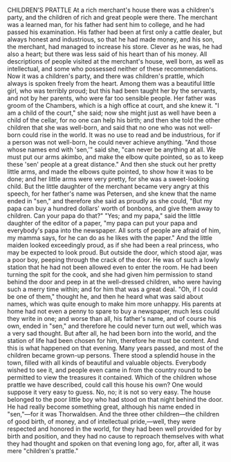 CHILDREN'S PRATTLE
At
a
rich
merchant's
house
there
was
a
children's
party,
and
the
children
of
rich
and
great
people
were
there.
The
merchant
was
a
learned
man,
for
his
father
had
sent
him
to
college,
and
he
had
passed
his
examination.
His
father
had
been
at
first
only
a
cattle
dealer,
but
always
honest
and
industrious,
so
that
he
had
made
money,
and
his
son,
the
merchant,
had
managed
to
increase
his
store.
Clever
as
he
was,
he
had
also
a
heart;
but
there
was
less
said
of
his
heart
than
of
his
money.
All
descriptions
of
people
visited
at
the
merchant's
house,
well
born,
as
well
as
intellectual,
and
some
who
possessed
neither
of
these
recommendations.
Now
it
was
a
children's
party,
and
there
was
children's
prattle,
which
always
is
spoken
freely
from
the
heart.
Among
them
was
a
beautiful
little
girl,
who
was
terribly
proud;
but
this
had
been
taught
her
by
the
servants,
and
not
by
her
parents,
who
were
far
too
sensible
people.
Her
father
was
groom
of
the
Chambers,
which
is
a
high
office
at
court,
and
she
knew
it.
"I
am
a
child
of
the
court,"
she
said;
now
she
might
just
as
well
have
been
a
child
of
the
cellar,
for
no
one
can
help
his
birth;
and
then
she
told
the
other
children
that
she
was
well-born,
and
said
that
no
one
who
was
not
well-born
could
rise
in
the
world.
It
was
no
use
to
read
and
be
industrious,
for
if
a
person
was
not
well-born,
he
could
never
achieve
anything.
"And
those
whose
names
end
with
'sen,'"
said
she,
"can
never
be
anything
at
all.
We
must
put
our
arms
akimbo,
and
make
the
elbow
quite
pointed,
so
as
to
keep
these
'sen'
people
at
a
great
distance."
And
then
she
stuck
out
her
pretty
little
arms,
and
made
the
elbows
quite
pointed,
to
show
how
it
was
to
be
done;
and
her
little
arms
were
very
pretty,
for
she
was
a
sweet-looking
child.
But
the
little
daughter
of
the
merchant
became
very
angry
at
this
speech,
for
her
father's
name
was
Petersen,
and
she
knew
that
the
name
ended
in
"sen,"
and
therefore
she
said
as
proudly
as
she
could,
"But
my
papa
can
buy
a
hundred
dollars'
worth
of
bonbons,
and
give
them
away
to
children.
Can
your
papa
do
that?"
"Yes;
and
my
papa,"
said
the
little
daughter
of
the
editor
of
a
paper,
"my
papa
can
put
your
papa
and
everybody's
papa
into
the
newspaper.
All
sorts
of
people
are
afraid
of
him,
my
mamma
says,
for
he
can
do
as
he
likes
with
the
paper."
And
the
little
maiden
looked
exceedingly
proud,
as
if
she
had
been
a
real
princess,
who
may
be
expected
to
look
proud.
But
outside
the
door,
which
stood
ajar,
was
a
poor
boy,
peeping
through
the
crack
of
the
door.
He
was
of
such
a
lowly
station
that
he
had
not
been
allowed
even
to
enter
the
room.
He
had
been
turning
the
spit
for
the
cook,
and
she
had
given
him
permission
to
stand
behind
the
door
and
peep
in
at
the
well-dressed
children,
who
were
having
such
a
merry
time
within;
and
for
him
that
was
a
great
deal.
"Oh,
if
I
could
be
one
of
them,"
thought
he,
and
then
he
heard
what
was
said
about
names,
which
was
quite
enough
to
make
him
more
unhappy.
His
parents
at
home
had
not
even
a
penny
to
spare
to
buy
a
newspaper,
much
less
could
they
write
in
one;
and
worse
than
all,
his
father's
name,
and
of
course
his
own,
ended
in
"sen,"
and
therefore
he
could
never
turn
out
well,
which
was
a
very
sad
thought.
But
after
all,
he
had
been
born
into
the
world,
and
the
station
of
life
had
been
chosen
for
him,
therefore
he
must
be
content.
And
this
is
what
happened
on
that
evening.
Many
years
passed,
and
most
of
the
children
became
grown-up
persons.
There
stood
a
splendid
house
in
the
town,
filled
with
all
kinds
of
beautiful
and
valuable
objects.
Everybody
wished
to
see
it,
and
people
even
came
in
from
the
country
round
to
be
permitted
to
view
the
treasures
it
contained.
Which
of
the
children
whose
prattle
we
have
described,
could
call
this
house
his
own?
One
would
suppose
it
very
easy
to
guess.
No,
no;
it
is
not
so
very
easy.
The
house
belonged
to
the
poor
little
boy
who
had
stood
on
that
night
behind
the
door.
He
had
really
become
something
great,
although
his
name
ended
in
"sen,"—for
it
was
Thorwaldsen.
And
the
three
other
children—the
children
of
good
birth,
of
money,
and
of
intellectual
pride,—well,
they
were
respected
and
honored
in
the
world,
for
they
had
been
well
provided
for
by
birth
and
position,
and
they
had
no
cause
to
reproach
themselves
with
what
they
had
thought
and
spoken
on
that
evening
long
ago,
for,
after
all,
it
was
mere
"children's
prattle."
